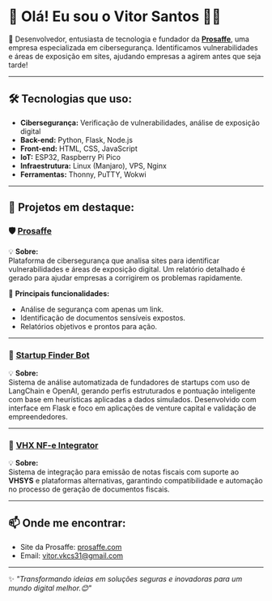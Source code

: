 # 👋 Olá! Eu sou o Vitor Santos 👨‍💻

🚀 Desenvolvedor, entusiasta de tecnologia e fundador da [**Prosaffe**](https://prosaffe.com), uma empresa especializada em cibersegurança. Identificamos vulnerabilidades e áreas de exposição em sites, ajudando empresas a agirem antes que seja tarde!

---

## 🛠️ Tecnologias que uso:
- **Cibersegurança:** Verificação de vulnerabilidades, análise de exposição digital
- **Back-end:** Python, Flask, Node.js
- **Front-end:** HTML, CSS, JavaScript
- **IoT:** ESP32, Raspberry Pi Pico
- **Infraestrutura:** Linux (Manjaro), VPS, Nginx
- **Ferramentas:** Thonny, PuTTY, Wokwi

---

## 🌟 Projetos em destaque:
### 🛡️ [Prosaffe](https://prosaffe.com)  
💡 **Sobre:**  
Plataforma de cibersegurança que analisa sites para identificar vulnerabilidades e áreas de exposição digital. Um relatório detalhado é gerado para ajudar empresas a corrigirem os problemas rapidamente.

📌 **Principais funcionalidades:**
- Análise de segurança com apenas um link.
- Identificação de documentos sensíveis expostos.
- Relatórios objetivos e prontos para ação.

---

### 🤖 [Startup Finder Bot](https://github.com/vkcs404/startup-finder)  
💡 **Sobre:**  
Sistema de análise automatizada de fundadores de startups com uso de LangChain e OpenAI, gerando perfis estruturados e pontuação inteligente com base em heurísticas aplicadas a dados simulados. Desenvolvido com interface em Flask e foco em aplicações de venture capital e validação de empreendedores.

---

### 🔐 [VHX NF-e Integrator](https://github.com/vkcs404/vhx-nfe-integrator)  
💡 **Sobre:**  
Sistema de integração para emissão de notas fiscais com suporte ao **VHSYS** e plataformas alternativas, garantindo compatibilidade e automação no processo de geração de documentos fiscais.

---


## 📫 Onde me encontrar:
- Site da Prosaffe: [prosaffe.com](https://prosaffe.com)
- Email: [vitor.vkcs31@gmail.com](mailto:vitor.vkcs31@gmail.com)

---

✨ _"Transformando ideias em soluções seguras e inovadoras para um mundo digital melhor.😊"_  
